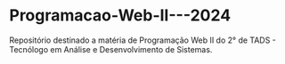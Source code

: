 # Programacao-Web-II---2024
Repositório destinado a matéria de Programação Web II do 2° de TADS - Tecnólogo em Análise e Desenvolvimento de Sistemas.
